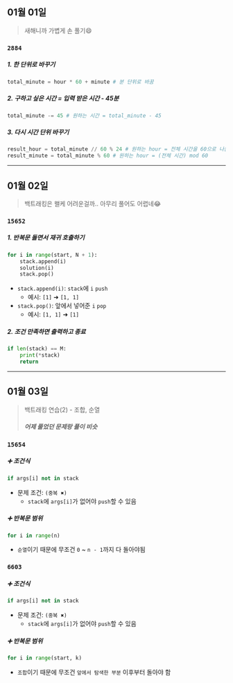 ## 01월 01일

> 새해니까 가볍게 손 풀기😄

### `2884`

##### 1. 한 단위로 바꾸기

```python
total_minute = hour * 60 + minute # 분 단위로 바꿈
```

##### 2. 구하고 싶은 시간 = 입력 받은 시간 - 45분

```python
total_minute -= 45 # 원하는 시간 = total_minute - 45
```

##### 3. 다시 시간 단위 바꾸기

```python
result_hour = total_minute // 60 % 24 # 원하는 hour = 전체 시간을 60으로 나눈 몫 mod 24
result_minute = total_minute % 60 # 원하는 hour = (전체 시간) mod 60
```

---

## 01월 02일

> 백트래킹은 왤케 어려운걸까.. 아무리 풀어도 어렵네😂

### `15652`

##### 1. 반복문 돌면서 재귀 호출하기

```python
for i in range(start, N + 1):
    stack.append(i)
    solution(i)
    stack.pop()
```

- `stack.append(i)`: `stack`에 `i` `push`
  - 예시: `[1]` ➜ `[1, 1]`
- `stack.pop()`: 앞에서 넣어준 `i` `pop`
  - 예시: `[1, 1]` ➜ `[1]`

##### 2. 조건 만족하면 출력하고 종료

```python
if len(stack) == M:
    print(*stack)
    return
```

---

## 01월 03일

> 백트래킹 연습(2) - 조합, 순열
>
> ##### 어제 풀었던 문제랑 풀이 비슷

### `15654`

##### ➕ 조건식

```python
if args[i] not in stack
```

- 문제 조건: `(중복 ✖️)`
  - `stack`에 `args[i]`가 없어야 `push`할 수 있음

##### ➕ 반복문 범위

```python
for i in range(n)
```

- `순열`이기 때문에 무조건 `0` ~ `n - 1`까지 다 돌아야됨

### `6603`

##### ➕ 조건식

```python
if args[i] not in stack
```

- 문제 조건: `(중복 ✖️)`
  - `stack`에 `args[i]`가 없어야 `push`할 수 있음

##### ➕ 반복문 범위

```python
for i in range(start, k)
```

- `조합`이기 때문에 무조건 `앞에서 탐색한 부분` 이후부터 돌아야 함
